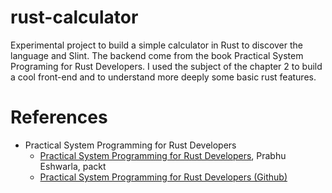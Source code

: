 # rust-calculator

Experimental project to build a simple calculator in Rust to discover the language and Slint.
The backend come from the book Practical System Programing for Rust Developers. I used the subject
of the chapter 2 to build a cool front-end and to understand more deeply some basic rust features.

# References

- Practical System Programming for Rust Developers
    - [Practical System Programming for Rust Developers](https://www.packtpub.com/product/practical-system-programming-for-rust-developers/9781800560963), Prabhu Eshwarla, packt
    - [Practical System Programming for Rust Developers (Github)](https://github.com/PacktPublishing/Practical-System-Programming-for-Rust-Developers/tree/master)

